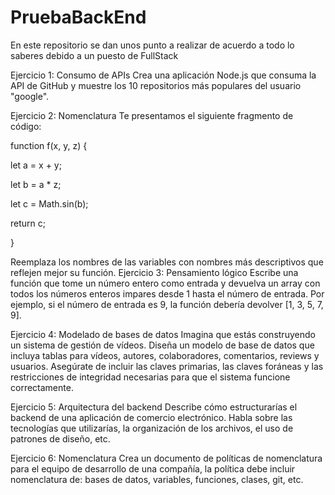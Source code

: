 # PruebaBackEnd

En este repositorio se dan unos punto a realizar de acuerdo a todo lo saberes debido a un puesto de FullStack

Ejercicio 1: Consumo de APIs
Crea una aplicación Node.js que consuma la API de GitHub y muestre los 10 repositorios
más populares del usuario "google".

Ejercicio 2: Nomenclatura
Te presentamos el siguiente fragmento de código:

function f(x, y, z) {

let a = x + y;

let b = a * z;

let c = Math.sin(b);

return c;

}

Reemplaza los nombres de las variables con nombres más descriptivos que reflejen mejor
su función.
Ejercicio 3: Pensamiento lógico
Escribe una función que tome un número entero como entrada y devuelva un array con
todos los números enteros impares desde 1 hasta el número de entrada. Por ejemplo, si el
número de entrada es 9, la función debería devolver [1, 3, 5, 7, 9].

Ejercicio 4: Modelado de bases de datos
Imagina que estás construyendo un sistema de gestión de vídeos. Diseña un modelo de
base de datos que incluya tablas para vídeos, autores, colaboradores, comentarios, reviews
y usuarios. Asegúrate de incluir las claves primarias, las claves foráneas y las restricciones
de integridad necesarias para que el sistema funcione correctamente.

Ejercicio 5: Arquitectura del backend
Describe cómo estructurarías el backend de una aplicación de comercio electrónico. Habla
sobre las tecnologías que utilizarías, la organización de los archivos, el uso de patrones de
diseño, etc.

Ejercicio 6: Nomenclatura
Crea un documento de políticas de nomenclatura para el equipo de desarrollo de una
compañía, la política debe incluir nomenclatura de: bases de datos, variables, funciones,
clases, git, etc.
